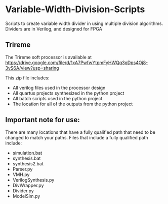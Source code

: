 # Variable-Width-Division-Scripts
Scripts to create variable width divider in using multiple division algorithms. Dividers are in Verilog, and designed for FPGA

## Trireme
The Trireme soft processor is available at https://drive.google.com/file/d/1xA7PwfwYtpmFyHWQq3qDps4Oj8-3vS6A/view?usp=sharing

This zip file includes:
- All verilog files used in the processor design
- All quartus projects synthesized in the python project
- All batch scripts used in the python project
- The location for all of the outputs from the python project

## Important note for use:
There are many locations that have a fully qualified path that need to be changed to match your paths.
Files that include a fully qualified path include:
- simulation.bat
- synthesis.bat
- synthesis2.bat
- Parser.py
- VMH.py
- VerilogSynthesis.py
- DivWrapper.py
- Divider.py
- ModelSim.py

